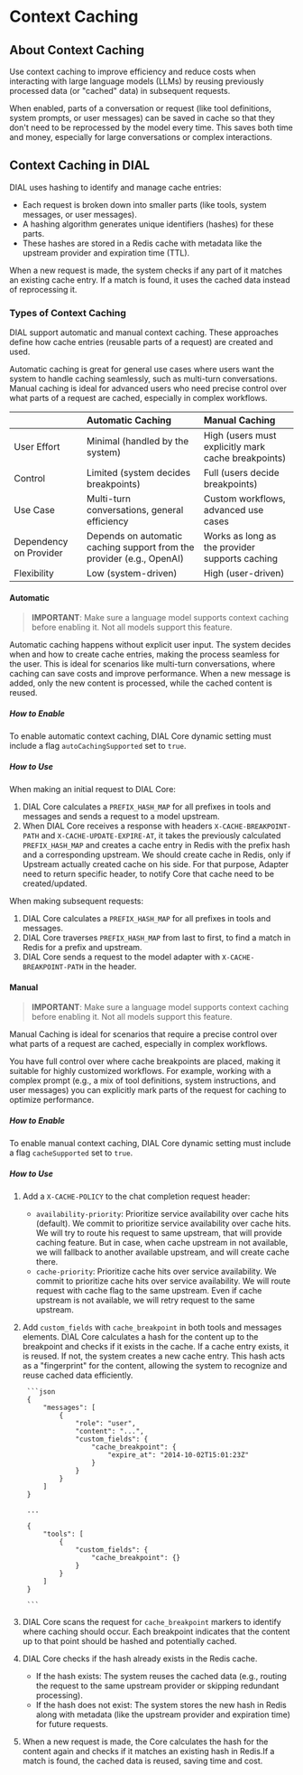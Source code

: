 # Context Caching

## About Context Caching

Use context caching to improve efficiency and reduce costs when interacting with large language models (LLMs) by reusing previously processed data (or "cached" data) in subsequent requests.

When enabled, parts of a conversation or request (like tool definitions, system prompts, or user messages) can be saved in cache so that they don't need to be reprocessed by the model every time. This saves both time and money, especially for large conversations or complex interactions.

## Context Caching in DIAL

DIAL uses hashing to identify and manage cache entries:

* Each request is broken down into smaller parts (like tools, system messages, or user messages).
* A hashing algorithm generates unique identifiers (hashes) for these parts.
* These hashes are stored in a Redis cache with metadata like the upstream provider and expiration time (TTL).

When a new request is made, the system checks if any part of it matches an existing cache entry. If a match is found, it uses the cached data instead of reprocessing it.

### Types of Context Caching

DIAL support automatic and manual context caching. These approaches define how cache entries (reusable parts of a request) are created and used. 

Automatic caching is great for general use cases where users want the system to handle caching seamlessly, such as multi-turn conversations. Manual caching is ideal for advanced users who need precise control over what parts of a request are cached, especially in complex workflows.

|  | Automatic Caching | Manual Caching |
| :-- | :-- | :-- |
| User Effort | Minimal (handled by the system) | High (users must explicitly mark cache breakpoints) |
| Control | Limited (system decides breakpoints) | Full (users decide breakpoints) |
| Use Case | Multi-turn conversations, general efficiency | Custom workflows, advanced use cases |
| Dependency on Provider | Depends on automatic caching support from the provider (e.g., OpenAI) | Works as long as the provider supports caching |
| Flexibility | Low (system-driven) | High (user-driven) |

#### Automatic

> **IMPORTANT**: Make sure a language model supports context caching before enabling it. Not all models support this feature.

Automatic caching happens without explicit user input. The system decides when and how to create cache entries, making the process seamless for the user. This is ideal for scenarios like multi-turn conversations, where caching can save costs and improve performance. When a new message is added, only the new content is processed, while the cached content is reused.

##### How to Enable

To enable automatic context caching, DIAL Core dynamic setting must include a flag `autoCachingSupported` set to `true`. 

##### How to Use

When making an initial request to DIAL Core:

1. DIAL Core calculates a `PREFIX_HASH_MAP` for all prefixes in tools and messages and sends a request to a model upstream.
3. When DIAL Core receives a response with headers `X-CACHE-BREAKPOINT-PATH` and `X-CACHE-UPDATE-EXPIRE-AT`, it takes the previously calculated `PREFIX_HASH_MAP` and creates a cache entry in Redis with the prefix hash and a corresponding upstream. We should create cache in Redis, only if Upstream actually created cache on his side. For that purpose, Adapter need to return specific header, to notify Core that cache need to be created/updated.

When making subsequent requests:

1. DIAL Core calculates a `PREFIX_HASH_MAP` for all prefixes in tools and messages.
2. DIAL Core traverses `PREFIX_HASH_MAP` from last to first, to find a match in Redis for a prefix and upstream.
3. DIAL Core sends a request to the model adapter with `X-CACHE-BREAKPOINT-PATH` in the header.

#### Manual

> **IMPORTANT**: Make sure a language model supports context caching before enabling it. Not all models support this feature.

Manual Caching is ideal for scenarios that require a precise control over what parts of a request are cached, especially in complex workflows.

You have full control over where cache breakpoints are placed, making it suitable for highly customized workflows. For example, working with a complex prompt (e.g., a mix of tool definitions, system instructions, and user messages) you can explicitly mark parts of the request for caching to optimize performance.

##### How to Enable

To enable manual context caching, DIAL Core dynamic setting must include a flag `cacheSupported` set to `true`. 

##### How to Use

1. Add a `X-CACHE-POLICY` to the chat completion request header:
    - `availability-priority`: Prioritize service availability over cache hits (default). We commit to prioritize service availability over cache hits. We will try to route his request to same upstream, that will provide caching feature. But in case, when cache upstream in not available, we will fallback to another available upstream, and will create cache there.
    - `cache-priority`: Prioritize cache hits over service availability. We commit to prioritize cache hits over service availability. We will route request with cache flag to the same upstream. Even if cache upstream is not available, we will retry request to the same upstream.
2. Add `custom_fields` with `cache_breakpoint` in both tools and messages elements. DIAL Core calculates a hash for the content up to the breakpoint and checks if it exists in the cache. If a cache entry exists, it is reused. If not, the system creates a new cache entry. This hash acts as a "fingerprint" for the content, allowing the system to recognize and reuse cached data efficiently.

        ```json
        {
            "messages": [
                {
                    "role": "user",
                    "content": "...",
                    "custom_fields": {
                        "cache_breakpoint": {
                            "expire_at": "2014-10-02T15:01:23Z"
                        }
                    }
                }
            ]
        }

        ...

        {
            "tools": [
                {
                    "custom_fields": {
                        "cache_breakpoint": {}
                    }
                }
            ]
        }

        ```

3. DIAL Core scans the request for `cache_breakpoint` markers to identify where caching should occur. Each breakpoint indicates that the content up to that point should be hashed and potentially cached.
4. DIAL Core checks if the hash already exists in the Redis cache.
    - If the hash exists: The system reuses the cached data (e.g., routing the request to the same upstream provider or skipping redundant processing).
    - If the hash does not exist: The system stores the new hash in Redis along with metadata (like the upstream provider and expiration time) for future requests.
5. When a new request is made, the Core calculates the hash for the content again and checks if it matches an existing hash in Redis.If a match is found, the cached data is reused, saving time and cost.
